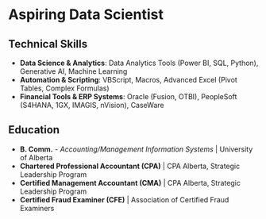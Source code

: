 # Aspiring Data Scientist

## Technical Skills
- **Data Science & Analytics**: Data Analytics Tools (Power BI, SQL, Python), Generative AI, Machine Learning
- **Automation & Scripting**: VBScript, Macros, Advanced Excel (Pivot Tables, Complex Formulas)
- **Financial Tools & ERP Systems**: Oracle (Fusion, OTBI), PeopleSoft (S4HANA, 1GX, IMAGIS, nVision), CaseWare
   
## Education
- **B. Comm.** - *Accounting/Management Information Systems* | University of Alberta					       		
- **Chartered Professional Accountant (CPA)** | CPA Alberta, Strategic Leadership Program        		
- **Certified Management Accountant (CMA)** | CPA Alberta, Strategic Leadership Program
- **Certified Fraud Examiner (CFE)** | Association of Certified Fraud Examiners
